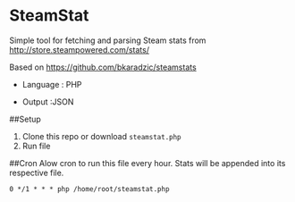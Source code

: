 SteamStat
=========

Simple tool for fetching and parsing Steam stats from http://store.steampowered.com/stats/

Based on https://github.com/bkaradzic/steamstats

+ Language : PHP

+ Output :JSON

##Setup
1. Clone this repo or download `steamstat.php`
2. Run file

##Cron
Alow cron to run this file every hour. Stats will be appended into its respective file.

`0 */1 * * * php /home/root/steamstat.php`
